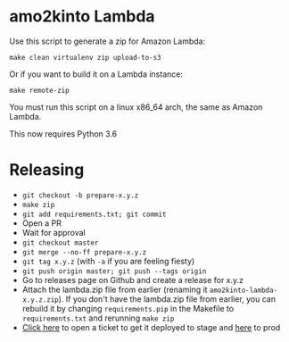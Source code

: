 # amo2kinto Lambda

Use this script to generate a zip for Amazon Lambda:

    make clean virtualenv zip upload-to-s3

Or if you want to build it on a Lambda instance:

    make remote-zip

You must run this script on a linux x86_64 arch, the same as Amazon Lambda.

This now requires Python 3.6

# Releasing

- `git checkout -b prepare-x.y.z`
- `make zip`
- `git add requirements.txt; git commit`
- Open a PR
- Wait for approval
- `git checkout master`
- `git merge --no-ff prepare-x.y.z`
- `git tag x.y.z` (with `-a` if you are feeling fiesty)
- `git push origin master; git push --tags origin`
- Go to releases page on Github and create a release for x.y.z
- Attach the lambda.zip file from earlier (renaming it
  `amo2kinto-lambda-x.y.z.zip`).  If you don't have the lambda.zip
  file from earlier, you can rebuild it by changing `requirements.pip`
  in the Makefile to `requirements.txt` and rerunning `make zip`
- [Click here][bugzilla-stage-link] to open a ticket to get it deployed to stage and [here][bugzilla-prod-link] to prod

[bugzilla-stage-link]: https://bugzilla.mozilla.org/enter_bug.cgi?comment=Please%20upgrade%20the%20lambda%20functions%20to%20use%20the%20last%20release%20of%20amo2kinto-lambda.%0D%0A%0D%0A%5BInsert%20a%20short%20description%20of%20the%20changes%20here.%5D%0D%0A%0D%0Ahttps%3A%2F%2Fgithub.com%2Fmozilla-services%2Famo2kinto-lambda%2Freleases%2Ftag%2FX.Y.Z%0D%0A%0D%0AThanks%21&component=Operations%3A%20Storage&product=Cloud%20Services&qa_contact=chartjes%40mozilla.com&short_desc=Please%20deploy%20amo2kinto-lambda-X.Y.Z%20lambda%20function%20to%20STAGE

[bugzilla-prod-link]: https://bugzilla.mozilla.org/enter_bug.cgi?comment=Please%20upgrade%20the%20lambda%20functions%20to%20use%20the%20last%20release%20of%20amo2kinto-lambda.%0D%0A%0D%0A%5BInsert%20a%20short%20description%20of%20the%20changes%20here.%5D%0D%0A%0D%0Ahttps%3A%2F%2Fgithub.com%2Fmozilla-services%2Famo2kinto-lambda%2Freleases%2Ftag%2FX.Y.Z%0D%0A%0D%0AThanks%21&component=Operations%3A%20Storage&product=Cloud%20Services&qa_contact=chartjes%40mozilla.com&short_desc=Please%20deploy%20amo2kinto-lambda-X.Y.Z%20lambda%20function%20to%20PROD
